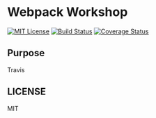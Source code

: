 # Webpack Workshop

[![MIT License][license-badge]][LICENSE]
[![Build Status](https://travis-ci.org/alexpsi/travistest.svg?branch=master)](https://travis-ci.org/alexpsi/travistest)
[![Coverage Status](https://coveralls.io/repos/github/alexpsi/travistest/badge.svg?branch=master)](https://coveralls.io/github/alexpsi/travistest?branch=master)

## Purpose

Travis

## LICENSE

MIT

[license-badge]: https://img.shields.io/badge/license-MIT-blue.svg?style=flat-square
[license]: https://github.com/kentcdodds/es6-todomvc/blob/master/LICENSE
